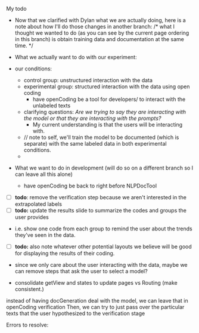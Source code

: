 My todo
- Now that we clarified with Dylan what we are actually doing, here is a note about how I'll do those changes in another branch:
/* what I thought we wanted to do (as you can see by the current page ordering in this branch) is obtain training data and documentation at the same time.
*/
- What we actually want to do with our experiment: 
- our conditions: 
    - control group: unstructured interaction with the data
    - experimental group: structured interaction with the data using open coding
        - have openCoding be a tool for developers/ to interact with the unlabeled texts
    - clarifying questions: *Are we trying to say they are interacting with the model or that they are interacting with the prompts?* 
        - My current understanding is that the users will be interacting with.
    - // note to self, we'll train the model to be documented (which is separate) with the same labeled data in both experimental conditions.
    - 

- What we want to do in development (will do so on a different branch so I can leave all this alone)
    - have openCoding be back to right before NLPDocTool

- [ ] **todo**: remove the verification step because we aren't interested in the extrapolated labels
- [ ] **todo:** update the results slide to summarize the codes and groups the user provides
- i.e. show one code from each group to remind the user about the trends they've seen in the data. 
- [ ] **todo:** also note whatever other potential layouts we believe will be good for displaying the results of their coding.

- since we only care about the user interacting with the data, maybe we can remove steps that ask the user to select a model? 

- consolidate getView and states to update pages vs Routing (make consistent.)

instead of having docGeneration deal with the model, we can leave that in openCoding verification
Then, we can try to just pass over the particular texts that the user hypothesized to the verification stage 

Errors to resolve:
